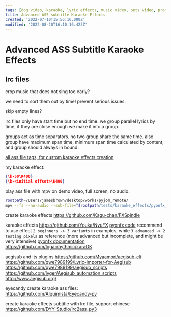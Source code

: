 ```yaml
---
tags: [dog video, karaoke, lyric effects, music video, pets video, project, pyjom, subtitle, video effects, video generator, video with bgm]
title: Advanced ASS subtitle Karaoke Effects
created: '2022-07-10T15:56:16.000Z'
modified: '2022-08-20T16:10:16.423Z'
---
```


# Advanced ASS Subtitle Karaoke Effects

## lrc files

crop music that does not sing too early?

we need to sort them out by time! prevent serious issues.

skip empty lines?

lrc files only have start time but no end time.
we group parallel lyrics by time, if they are close enough we make it into a group.

groups act as time separators. no two group share the same time. also group have maximum span time, minimum span time calculated by content, and group should always in bound.

[all ass file tags, for custom karaoke effects creation](https://web.archive.org/web/20200722050630/http://docs.aegisub.org/3.2/ASS_Tags/)

my karaoke effect:
```json
{\k-50\K400}
{\k-<initial offset>\K400}
```

play ass file with mpv on demo video, full screen, no audio:
```bash
rootpath=/Users/jamesbrown/desktop/works/pyjom_remote/
mpv --fs --no-audio --sub-file="$rootpath/tests/karaoke_effects/pyonfx_test/examples/2 - Beginner/Output.ass" "$rootpath/samples/video/karaoke_effects_source.mp4"
```

create karaoke effects
https://github.com/Kagu-chan/FXSpindle

karaoke effects
https://github.com/Youka/NyuFX
[pyonfx code](https://github.com/CoffeeStraw/PyonFX)
recommend to use effect `2 beginners -> 3 variants` in examples, while `3 advanced -> 2 testing pixels` as reference (more advanced but incomplete, and might be very intensive)
[pyonfx documentation](https://pyonfx.readthedocs.io/en/latest/quick%20start.html#starting-out)
https://github.com/logarrhythmic/karaOK

aegisub and its plugins
https://github.com/Myaamori/aegisub-cli
https://github.com/qwe7989199/Lyric-Importer-for-Aegisub
https://github.com/qwe7989199/aegisub_scripts
https://github.com/lyger/Aegisub_automation_scripts
http://www.aegisub.org/

eyecandy create karaoke ass files:
https://github.com/Alquimista/Eyecandy-py

create karaoke effects subtitle with lrc file, support chinese
https://github.com/DYY-Studio/lrc2ass_py3
